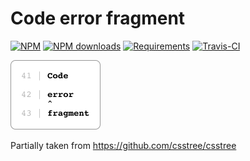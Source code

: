 [npm-icon]:           https://img.shields.io/npm/v/code-error-fragment.svg
[npm-downloads-icon]: https://img.shields.io/npm/dm/code-error-fragment.svg
[npm-url]:            https://www.npmjs.com/package/code-error-fragment

[node-versions-icon]: https://img.shields.io/node/v/code-error-fragment.svg
[node-url]:           https://nodejs.org

[test-icon]:          https://travis-ci.org/vtrushin/code-error-fragment.svg?branch=master
[test-url]:           https://travis-ci.org/vtrushin/code-error-fragment

[coverage-icon]:      https://coveralls.io/repos/github/vtrushin/code-error-fragment/badge.svg?branch=master
[coverage-url]:       https://coveralls.io/github/vtrushin/code-error-fragment?branch=master

# Code error fragment

[![NPM][npm-icon]][npm-url]
[![NPM downloads][npm-downloads-icon]][npm-url]
[![Requirements][node-versions-icon]][node-url]
[![Travis-CI][test-icon]][test-url]

<img src="logo.svg" alt="Code error fragment" width="144" height="111" />

Partially taken from https://github.com/csstree/csstree